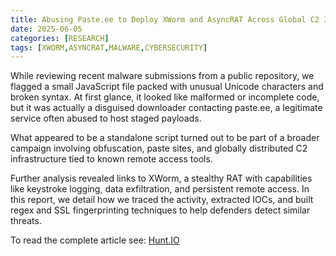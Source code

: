 ```yaml
---
title: Abusing Paste.ee to Deploy XWorm and AsyncRAT Across Global C2 Infrastructure
date: 2025-06-05
categories: [RESEARCH]
tags: [XWORM,ASYNCRAT,MALWARE,CYBERSECURITY]
---
```


While reviewing recent malware submissions from a public repository, we flagged a small JavaScript file packed with unusual Unicode characters and broken syntax. At first glance, it looked like malformed or incomplete code, but it was actually a disguised downloader contacting paste.ee, a legitimate service often abused to host staged payloads.

What appeared to be a standalone script turned out to be part of a broader campaign involving obfuscation, paste sites, and globally distributed C2 infrastructure tied to known remote access tools.

Further analysis revealed links to XWorm, a stealthy RAT with capabilities like keystroke logging, data exfiltration, and persistent remote access. In this report, we detail how we traced the activity, extracted IOCs, and built regex and SSL fingerprinting techniques to help defenders detect similar threats.

To read the complete article see:
[Hunt.IO](https://hunt.io/blog/pasteee-xworm-asyncrat-infrastructure)  
